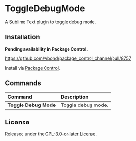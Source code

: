# ToggleDebugMode

A Sublime Text plugin to toggle debug mode.

## Installation

**Pending availability in Package Control.**

https://github.com/wbond/package_control_channel/pull/8757

Install via [Package Control](https://packagecontrol.io/packages/ToggleDebugMode).

## Commands

Command                         | Description
:------------------------------ | :----------
**Toggle&nbsp;Debug&nbsp;Mode** | Toggle debug mode.

## License

Released under the [GPL-3.0-or-later License](LICENSE).
